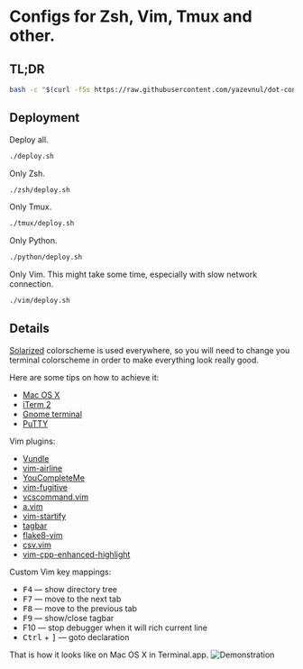 Configs for Zsh, Vim, Tmux and other.
=======================================

TL;DR
-----

```bash
bash -c "$(curl -fSs https://raw.githubusercontent.com/yazevnul/dot-config/master/remote_deploy.sh)"
```

Deployment
----------

Deploy all.

```bash
./deploy.sh
```

Only Zsh.

```bash
./zsh/deploy.sh
```

Only Tmux.

```bash
./tmux/deploy.sh
```

Only Python.

```bash
./python/deploy.sh
```

Only Vim. This might take some time, especially with slow network connection.

```bash
./vim/deploy.sh
```


Details
-------

[Solarized](http://ethanschoonover.com/solarized) colorscheme is used everywhere, so you will need
to change you terminal colorscheme in order to make everything look really good.

Here are some tips on how to achieve it:

- [Mac OS X](https://github.com/tomislav/osx-terminal.app-colors-solarized)
- [iTerm 2](https://github.com/altercation/solarized/tree/master/iterm2-colors-solarized)
- [Gnome terminal](https://github.com/Anthony25/gnome-terminal-colors-solarized)
- [PuTTY](https://github.com/altercation/solarized/tree/master/putty-colors-solarized)

Vim plugins:

- [Vundle](https://github.com/gmarik/Vundle.vim)
- [vim-airline](https://github.com/bling/vim-airline)
- [YouCompleteMe](https://github.com/Valloric/YouCompleteMe)
- [vim-fugitive](https://github.com/tpope/vim-fugitive)
- [vcscommand.vim](https://github.com/vim-scripts/vcscommand.vim)
- [a.vim](http://www.vim.org/scripts/script.php?script_id=31)
- [vim-startify](https://github.com/mhinz/vim-startify)
- [tagbar](https://github.com/majutsushi/tagbar)
- [flake8-vim](https://github.com/andviro/flake8-vim)
- [csv.vim](https://github.com/chrisbra/csv.vim)
- [vim-cpp-enhanced-highlight](https://github.com/octol/vim-cpp-enhanced-highlight)

Custom Vim key mappings:

- <kbd>F4</kbd> — show directory tree
- <kbd>F7</kbd> — move to the next tab
- <kbd>F8</kbd> — move to the previous tab
- <kbd>F9</kbd> — show/close tagbar
- <kdb>F10</kdb> — stop debugger when it will rich current line
- <kbd>Ctrl</kbd> + <kbd>\]</kbd> — goto declaration

That is how it looks like on Mac OS X in Terminal.app.
![Demonstration](http://i.imgur.com/CCqrOAi.png)
